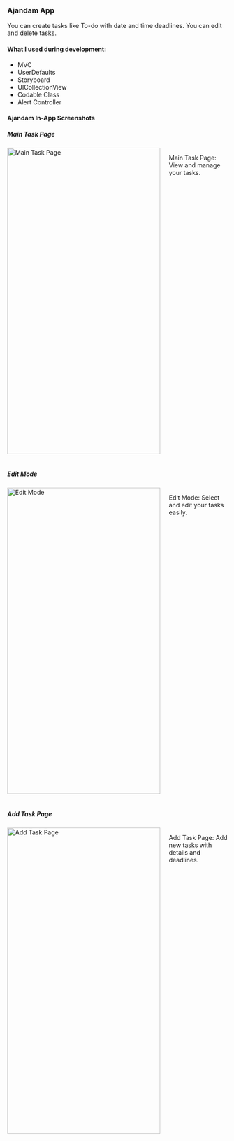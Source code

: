 ### Ajandam App

You can create tasks like To-do with date and time deadlines. You can edit and delete tasks.

#### What I used during development:
- MVC
- UserDefaults
- Storyboard
- UICollectionView
- Codable Class
- Alert Controller

#### Ajandam In-App Screenshots

##### Main Task Page

<div style="display: flex; gap: 20px; justify-content: space-around;">
    <div>
        <img src="https://github.com/yigitbstnci/Ajandam/assets/120344683/53e88302-e985-4938-a417-8e97a3dfa352" alt="Main Task Page" width="350" height="700">
    </div>
    <div>
        <p>Main Task Page: View and manage your tasks.</p>
    </div>
</div>

<br>

##### Edit Mode

<div style="display: flex; gap: 20px; justify-content: space-around;">
    <div>
        <img src="https://github.com/yigitbstnci/Ajandam/assets/120344683/feeafb96-7da7-4064-8d46-a65d443e2adb" alt="Edit Mode" width="350" height="700">
    </div>
    <div>
        <p>Edit Mode: Select and edit your tasks easily.</p>
    </div>
</div>

<br>

##### Add Task Page

<div style="display: flex; gap: 20px; justify-content: space-around;">
    <div>
        <img src="https://github.com/yigitbstnci/Ajandam/assets/120344683/b93271c5-8897-47b5-920a-f1ce15761241" alt="Add Task Page" width="350" height="700">
    </div>
    <div>
        <p>Add Task Page: Add new tasks with details and deadlines.</p>
    </div>
</div>

